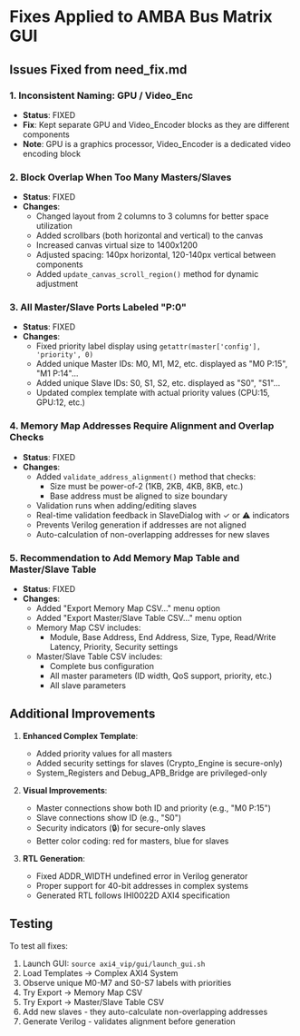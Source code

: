 # Fixes Applied to AMBA Bus Matrix GUI

## Issues Fixed from need_fix.md

### 1. Inconsistent Naming: GPU / Video_Enc
- **Status**: FIXED
- **Fix**: Kept separate GPU and Video_Encoder blocks as they are different components
- **Note**: GPU is a graphics processor, Video_Encoder is a dedicated video encoding block

### 2. Block Overlap When Too Many Masters/Slaves
- **Status**: FIXED
- **Changes**:
  - Changed layout from 2 columns to 3 columns for better space utilization
  - Added scrollbars (both horizontal and vertical) to the canvas
  - Increased canvas virtual size to 1400x1200
  - Adjusted spacing: 140px horizontal, 120-140px vertical between components
  - Added `update_canvas_scroll_region()` method for dynamic adjustment

### 3. All Master/Slave Ports Labeled "P:0"
- **Status**: FIXED
- **Changes**:
  - Fixed priority label display using `getattr(master['config'], 'priority', 0)`
  - Added unique Master IDs: M0, M1, M2, etc. displayed as "M0 P:15", "M1 P:14"...
  - Added unique Slave IDs: S0, S1, S2, etc. displayed as "S0", "S1"...
  - Updated complex template with actual priority values (CPU:15, GPU:12, etc.)

### 4. Memory Map Addresses Require Alignment and Overlap Checks
- **Status**: FIXED
- **Changes**:
  - Added `validate_address_alignment()` method that checks:
    - Size must be power-of-2 (1KB, 2KB, 4KB, 8KB, etc.)
    - Base address must be aligned to size boundary
  - Validation runs when adding/editing slaves
  - Real-time validation feedback in SlaveDialog with ✓ or ⚠️ indicators
  - Prevents Verilog generation if addresses are not aligned
  - Auto-calculation of non-overlapping addresses for new slaves

### 5. Recommendation to Add Memory Map Table and Master/Slave Table
- **Status**: FIXED
- **Changes**:
  - Added "Export Memory Map CSV..." menu option
  - Added "Export Master/Slave Table CSV..." menu option
  - Memory Map CSV includes:
    - Module, Base Address, End Address, Size, Type, Read/Write Latency, Priority, Security settings
  - Master/Slave Table CSV includes:
    - Complete bus configuration
    - All master parameters (ID width, QoS support, priority, etc.)
    - All slave parameters

## Additional Improvements

1. **Enhanced Complex Template**:
   - Added priority values for all masters
   - Added security settings for slaves (Crypto_Engine is secure-only)
   - System_Registers and Debug_APB_Bridge are privileged-only

2. **Visual Improvements**:
   - Master connections show both ID and priority (e.g., "M0 P:15")
   - Slave connections show ID (e.g., "S0")
   - Security indicators (🔒) for secure-only slaves
   - Better color coding: red for masters, blue for slaves

3. **RTL Generation**:
   - Fixed ADDR_WIDTH undefined error in Verilog generator
   - Proper support for 40-bit addresses in complex systems
   - Generated RTL follows IHI0022D AXI4 specification

## Testing

To test all fixes:
1. Launch GUI: `source axi4_vip/gui/launch_gui.sh`
2. Load Templates → Complex AXI4 System
3. Observe unique M0-M7 and S0-S7 labels with priorities
4. Try Export → Memory Map CSV
5. Try Export → Master/Slave Table CSV
6. Add new slaves - they auto-calculate non-overlapping addresses
7. Generate Verilog - validates alignment before generation